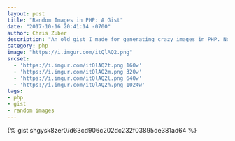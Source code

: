 ```yaml
---
layout: post
title: "Random Images in PHP: A Gist"
date: "2017-10-16 20:41:14 -0700"
author: Chris Zuber
description: "An old gist I made for generating crazy images in PHP. Now I get to use it in my Jekyll site"
category: php
image: "https://i.imgur.com/itQlAQ2.png"
srcset:
  - 'https://i.imgur.com/itQlAQ2t.png 160w'
  - 'https://i.imgur.com/itQlAQ2m.png 320w'
  - 'https://i.imgur.com/itQlAQ2l.png 640w'
  - 'https://i.imgur.com/itQlAQ2h.png 1024w'
tags:
- php
- gist
- random images
---
```

{% gist shgysk8zer0/d63cd906c202dc232f03895de381ad64 %}
